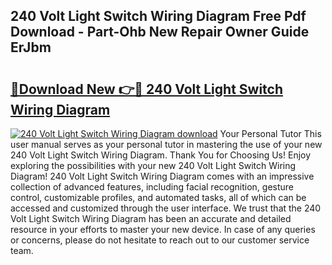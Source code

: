 ## 240 Volt Light Switch Wiring Diagram Free Pdf Download - Part-Ohb New Repair Owner Guide ErJbm

# <h2><a href="http://dfovvv.blite.top/?on=240+Volt+Light+Switch+Wiring+Diagram">🔗Download New 👉🔴 240 Volt Light Switch Wiring Diagram</a></h2>

[![240 Volt Light Switch Wiring Diagram download](https://i.imgur.com/lujVjoI.png)](http://dfovvv.blite.top/?on=240+Volt+Light+Switch+Wiring+Diagram)
Your Personal Tutor This user manual serves as your personal tutor in mastering the use of your new 240 Volt Light Switch Wiring Diagram. Thank You for Choosing Us! Enjoy exploring the possibilities with your new 240 Volt Light Switch Wiring Diagram! 240 Volt Light Switch Wiring Diagram comes with an impressive collection of advanced features, including facial recognition, gesture control, customizable profiles, and automated tasks, all of which can be accessed and customized through the user interface. We trust that the 240 Volt Light Switch Wiring Diagram has been an accurate and detailed resource in your efforts to master your new device. In case of any queries or concerns, please do not hesitate to reach out to our customer service team.
